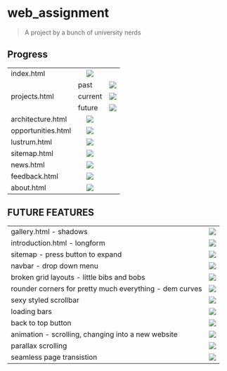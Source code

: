 # web_assignment
>A project by a bunch of university nerds

 Progress
 --------
<table>
  <tr>
    <td>index.html</td>
    <td align="center"><img src="http://progressed.io/bar/99?title=Polishing"></td>
  </tr>
  <tr>
    <td rowspan="4">projects.html</td>
  </tr>
  <tr>
    <td>past</td>
    <td align="center"><img src="http://progressed.io/bar/0?title=Pending"></td>
  </tr>
  <tr>
    <td>current</td>
    <td align="center"><img src="http://progressed.io/bar/0?title=Pending"></td>
  </tr>
  <tr>
    <td>future</td>
    <td align="center"><img src="http://progressed.io/bar/0?title=Pending"></td>
  </tr>
  <tr>
    <td>architecture.html</td>
    <td align="center"><img src="http://progressed.io/bar/0?title=Pending"></td>
  </tr>
  <tr>
    <td>opportunities.html</td>
    <td align="center"><img src="http://progressed.io/bar/0?title=Pending"></td>
  </tr>
  <tr>
    <td>lustrum.html</td>
    <td align="center"><img src="http://progressed.io/bar/100?title=Finished"></td>
  </tr>
  <tr>
    <td>sitemap.html</td>
    <td align="center"><img src="http://progressed.io/bar/100?title=Finished"></td>
  </tr>
  <tr>
    <td>news.html</td>
    <td align="center"><img src="http://progressed.io/bar/0?title=Pending"></td>
  </tr>
  <tr>
    <td>feedback.html</td>
    <td align="center"><img src="http://progressed.io/bar/70?title=Polishing"></td>
  </tr>
  <tr>
    <td>about.html</td>
    <td align="center"><img src="http://progressed.io/bar/100?title=Finished"></td>
  </tr>
</table>

FUTURE FEATURES
---------------
<table>
 <tr>
    <td>gallery.html - shadows</td>
    <td align="center"><img src="https://placehold.it/15/f03c15/000000?text=+"></td>
 </tr>
  <tr>
    <td>introduction.html - longform</td>
    <td align="center"><img src="https://placehold.it/15/f03c15/000000?text=+"></td>
 </tr>
  <tr>
    <td>sitemap - press button to expand</td>
    <td align="center"><img src="https://placehold.it/15/00ff00/000000?text=+"></td>
 </tr>
  <tr>
    <td>navbar - drop down menu</td>
    <td align="center"><img src="https://placehold.it/15/00ff00/000000?text=+"></td>
 </tr>
  <tr>
    <td>broken grid layouts - little bibs and bobs  </td>
    <td align="center"><img src="https://placehold.it/15/f03c15/000000?text=+"></td>
 </tr>
  <tr>
    <td> rounder corners for pretty much everything - dem curves</td>
    <td align="center"><img src="https://placehold.it/15/f03c15/000000?text=+"></td>
 </tr>
   <tr>
    <td>sexy styled scrollbar   </td>
    <td align="center"><img src="https://placehold.it/15/f03c15/000000?text=+"></td>
 </tr>
   <tr>
    <td>loading bars</td>
    <td align="center"><img src="https://placehold.it/15/f03c15/000000?text=+"></td>
 </tr>
   <tr>
    <td>back to top button </td>
    <td align="center"><img src="https://placehold.it/15/00ff00/000000?text=+"></td>
 </tr>
  <tr>
    <td>animation - scrolling, changing into a new website</td>
    <td align="center"><img src="https://placehold.it/15/f03c15/000000?text=+"></td>
  </tr>
  <tr>
    <td>parallax scrolling</td>
    <td align="center"><img src="https://placehold.it/15/00ff00/000000?text=+"></td>
  </tr>
  <tr>
    <td>seamless page transistion</td>
    <td align="center"><img src="https://placehold.it/15/f03c15/000000?text=+"></td>
  </tr>
</table>







